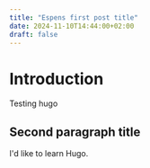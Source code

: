 ```yaml
---
title: "Espens first post title"
date: 2024-11-10T14:44:00+02:00
draft: false
---
```


# Introduction

Testing hugo

## Second paragraph title

I'd like to learn Hugo.
